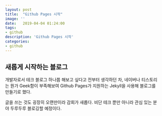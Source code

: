 ```yaml
---
layout: post
title:  "Github Pages 시작"
image: ''
date:   2019-04-04 01:24:00
tags:
- github
description: 'Github Pages 시작'
categories:
- github
---
```


## 새롭게 시작하는 블로그

개발자로서 테크 블로그 하나쯤 해보고 싶다고 전부터 생각하던 차, 네이버나 티스토리는 뭔가 Geek함이 부족해보여 Github Pages가 지원하는 Jekyll을 사용해 블로그를 만들기로 했다.

글을 쓰는 것도 굉장히 오랜만이라 감회가 새롭다. 비단 테크 뿐만 아니라 관심 있는 분야 두루두루 블로깅할 예정이다. 

